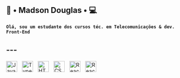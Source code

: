 ## 📡 • Madson Douglas • 💻

**`Olá, sou um estudante dos cursos téc. em Telecomunicações & dev. Front-End`**

## ---

<img
align="left"
     alt="JavaScript"
     title="JavaScript"
     width="30px"
     style="padding-right: 10px"
     src="https://cdn.jsdelivr.net/gh/devicons/devicon@latest/icons/javascript/javascript-original.svg"
  />
  <img
align="left"
     alt="TypeScript"
     title="TypeScript"
     width="30px"
     style="padding-right: 10px"
     src="https://cdn.jsdelivr.net/gh/devicons/devicon@latest/icons/typescript/typescript-original.svg"
  />
  <img
align="left"
     alt="HTML"
     title="HTML"
     width="30px"
     style="padding-right: 10px"
     src="https://cdn.jsdelivr.net/gh/devicons/devicon@latest/icons/html5/html5-original.svg" 
  />
  <img
align="left"
     alt="CSS"
     title="CSS"
     width="30px"
     style="padding-right: 10px"
     src="https://cdn.jsdelivr.net/gh/devicons/devicon@latest/icons/css3/css3-original.svg" 
  />
  <img
align="left"
     alt="React JS"
     title="React JS"
     width="30px"
     style="padding-right: 10px"
     src="https://cdn.jsdelivr.net/gh/devicons/devicon@latest/icons/react/react-original.svg"
  />
   <img
align="left"
     alt="React JS"
     title="GitHub"
     width="30px"
     style="padding-right: 10px"
     src="https://cdn.jsdelivr.net/gh/devicons/devicon@latest/icons/github/github-original.svg"
  />
          
